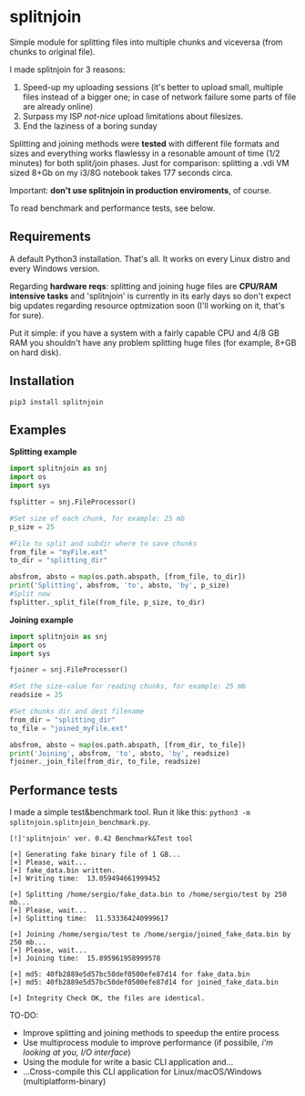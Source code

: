 # splitnjoin
Simple module for splitting files into multiple chunks and viceversa (from chunks to original file).

I made splitnjoin for 3 reasons:
1. Speed-up my uploading sessions (it's better to upload small, multiple files instead of a bigger one; in case of network failure some parts of file are already online)
2. Surpass my ISP _not-nice_ upload limitations about filesizes.
3. End the laziness of a boring sunday

Splitting and joining methods were **tested** with different file formats and sizes and everything works flawlessy in a resonable amount of time (1/2 minutes) for both split/join phases. Just for comparison: splitting a .vdi VM sized 8+Gb on my i3/8G notebook takes 177 seconds circa. 

Important: **don't use splitnjoin in production enviroments**, of course.

To read benchmark and performance tests, see below.

## Requirements

A default Python3 installation. That's all. It works on every Linux distro and every Windows version.

Regarding **hardware reqs**: splitting and joining huge files are **CPU/RAM intensive tasks** and 'splitnjoin' is currently in its early days so don't expect big updates regarding resource optmization soon (I'll working on it, that's for sure).

Put it simple: if you have a system with a fairly capable CPU and 4/8 GB RAM you shouldn't have any problem splitting huge files (for example, 8+GB on hard disk).

## Installation

`pip3 install splitnjoin`

## Examples
**Splitting example**

```Python
import splitnjoin as snj
import os
import sys

fsplitter = snj.FileProcessor()

#Set size of each chunk, for example: 25 mb
p_size = 25

#File to split and subdir where to save chunks
from_file = "myFile.ext"
to_dir = "splitting_dir"

absfrom, absto = map(os.path.abspath, [from_file, to_dir])
print('Splitting', absfrom, 'to', absto, 'by', p_size)
#Split now
fsplitter._split_file(from_file, p_size, to_dir)
```
**Joining example**

```Python
import splitnjoin as snj
import os
import sys

fjoiner = snj.FileProcessor()

#Set the size-value for reading chunks, for example: 25 mb
readsize = 25

#Set chunks dir and dest filename
from_dir = "splitting_dir"
to_file = "joined_myFile.ext"

absfrom, absto = map(os.path.abspath, [from_dir, to_file])
print('Joining', absfrom, 'to', absto, 'by', readsize)
fjoiner._join_file(from_dir, to_file, readsize)
```

## Performance tests

I made a simple test&benchmark tool. Run it like this: `python3 -m splitnjoin.splitnjoin_benchmark.py`. 
 
```
[!]'splitnjoin' ver. 0.42 Benchmark&Test tool

[+] Generating fake binary file of 1 GB...
[+] Please, wait...
[+] fake_data.bin written.
[+] Writing time:  13.059494661999452

[+] Splitting /home/sergio/fake_data.bin to /home/sergio/test by 250 mb...
[+] Please, wait...
[+] Splitting time:  11.533364240999617

[+] Joining /home/sergio/test to /home/sergio/joined_fake_data.bin by 250 mb...
[+] Please, wait...
[+] Joining time:  15.895961958999578

[+] md5: 40fb2889e5d57bc50def0500efe87d14 for fake_data.bin
[+] md5: 40fb2889e5d57bc50def0500efe87d14 for joined_fake_data.bin

[+] Integrity Check OK, the files are identical.
```
TO-DO:
- Improve splitting and joining methods to speedup the entire process
- Use multiprocess module to improve performance (if possibile, *i'm looking at you, I/O interface*)
- Using the module for write a basic CLI application and...
- ...Cross-compile this CLI application for Linux/macOS/Windows (multiplatform-binary)
